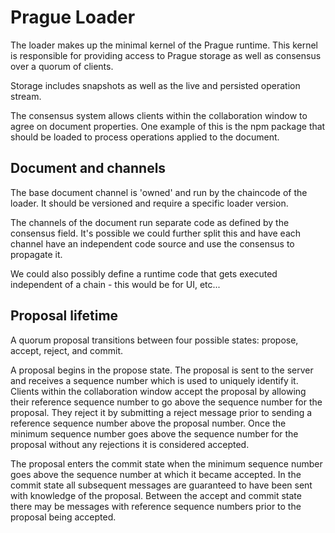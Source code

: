 # Prague Loader

The loader makes up the minimal kernel of the Prague runtime. This kernel is responsible for providing access to
Prague storage as well as consensus over a quorum of clients.

Storage includes snapshots as well as the live and persisted operation stream.

The consensus system allows clients within the collaboration window to agree on document properties. One
example of this is the npm package that should be loaded to process operations applied to the document.

## Document and channels

The base document channel is 'owned' and run by the chaincode of the loader. It should be versioned and require
a specific loader version.

The channels of the document run separate code as defined by the consensus field. It's possible we could further
split this and have each channel have an independent code source and use the consensus to propagate it.

We could also possibly define a runtime code that gets executed independent of a chain - this would be for UI,
etc...

## Proposal lifetime

A quorum proposal transitions between four possible states: propose, accept, reject, and commit.

A proposal begins in the propose state. The proposal is sent to the server and receives a sequence number which is
used to uniquely identify it. Clients within the collaboration window accept the proposal by allowing their
reference sequence number to go above the sequence number for the proposal. They reject it by submitting a reject
message prior to sending a reference sequence number above the proposal number. Once the minimum sequence number
goes above the sequence number for the proposal without any rejections it is considered accepted.

The proposal enters the commit state when the minimum sequence number goes above the sequence number at which it
became accepted. In the commit state all subsequent messages are guaranteed to have been sent with knowledge of
the proposal. Between the accept and commit state there may be messages with reference sequence numbers prior to
the proposal being accepted.